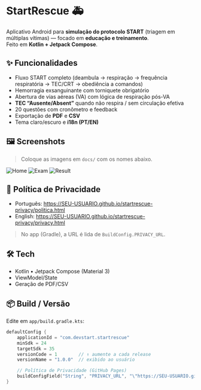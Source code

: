 # StartRescue 🚑

Aplicativo Android para **simulação do protocolo START** (triagem em múltiplas vítimas) — focado em **educação e treinamento**.  
Feito em **Kotlin + Jetpack Compose**.

## ✨ Funcionalidades

- Fluxo START completo (deambula → respiração → frequência respiratória → TEC/CRT → obediência a comandos)
- Hemorragia exsanguinante com torniquete obrigatório
- Abertura de vias aéreas (VA) com lógica de respiração pós-VA
- **TEC “Ausente/Absent”** quando não respira / sem circulação efetiva
- 20 questões com cronômetro e feedback
- Exportação de **PDF** e **CSV**
- Tema claro/escuro e **i18n (PT/EN)**

## 🖼️ Screenshots

> Coloque as imagens em `docs/` com os nomes abaixo.

![Home](docs/home.png)
![Exam](docs/exam.png)
![Result](docs/result.png)

## 🔗 Política de Privacidade

- Português: https://SEU-USUARIO.github.io/startrescue-privacy/politica.html
- English: https://SEU-USUARIO.github.io/startrescue-privacy/privacy.html

> No app (Gradle), a URL é lida de `BuildConfig.PRIVACY_URL`.

## 🛠️ Tech

- Kotlin • Jetpack Compose (Material 3)
- ViewModel/State
- Geração de PDF/CSV

## 📦 Build / Versão

Edite em `app/build.gradle.kts`:

```kotlin
defaultConfig {
    applicationId = "com.devstart.startrescue"
    minSdk = 24
    targetSdk = 35
    versionCode = 1        // ↑ aumente a cada release
    versionName = "1.0.0"  // exibido ao usuário

    // Política de Privacidade (GitHub Pages)
    buildConfigField("String", "PRIVACY_URL", "\"https://SEU-USUARIO.github.io/startrescue-privacy/politica.html\"")
}
```
